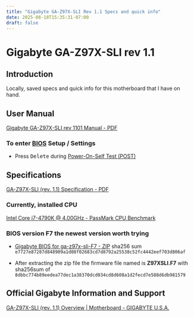 ```yaml
---
title: "Gigabyte GA-Z97X-SLI Rev 1.1 Specs and quick info"
date: 2025-08-18T15:35:31-07:00
draft: false
---
```


# Gigabyte GA-Z97X-SLI rev 1.1

## Introduction 
Locally, saved specs and quick info for this motherboard that I have on hand.

## User Manual
[Gigabyte GA-Z97X-SLI rev 1101 Manual - PDF ](mb_manual_ga-z97x-sli_v1.1_e.pdf)
### To enter [BIOS](https://en.wikipedia.org/wiki/BIOS) Setup / Settings
- Press <kbd>Delete</kbd> during [Power-On-Self Test (POST)](https://en.wikipedia.org/wiki/Power-on_self-test)

## Specifications 
[GA-Z97X-SLI (rev. 1.1) Specification - PDF](GA-Z97X-SLI%20(rev.%201.1)%20Specification%20_%20Motherboard%20-%20GIGABYTE%20U.S.A_.pdf)

### Currently, installed CPU
[Intel Core i7-4790K @ 4.00GHz - PassMark CPU Benchmark](https://www.cpubenchmark.net/cpu.php?cpu=Intel+Core+i7-4790K+%40+4.00GHz&id=2275)

###  BIOS version F7 the newest version worth trying
- [Gigabyte BIOS for ga-z97x-sli-F7 - ZIP](mb_bios_ga-z97x-sli_f7.zip) sha256 sum `e7727e87287d848909a1d08f02683cd7d8792a25538c52fc4442eef703d806af`

- After extracting the zip file the firmware file named is **Z97XSLI.F7** with sha256sum of `8dbbc774b89eedea77dec1a38370dcd034cd8d608a1d2fecd7e588d6db981579`

## Official Gigabyte Information and Support
[GA-Z97X-SLI (rev. 1.1) Overview | Motherboard - GIGABYTE U.S.A. ](https://www.gigabyte.com/us/Motherboard/GA-Z97X-SLI-rev-11)



